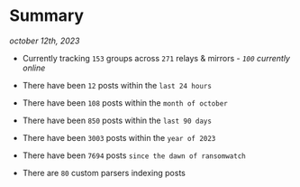 
# Summary
_october 12th, 2023_

- Currently tracking `153` groups across `271` relays & mirrors - _`100` currently online_

- There have been `12` posts within the `last 24 hours`

- There have been `108` posts within the `month of october`

- There have been `850` posts within the `last 90 days`

- There have been `3003` posts within the `year of 2023`

- There have been `7694` posts `since the dawn of ransomwatch`

- There are `80` custom parsers indexing posts
